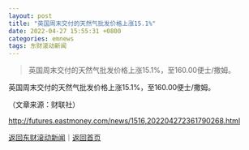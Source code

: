 ```yaml
---
layout: post
title: "英国周末交付的天然气批发价格上涨15.1%"
date: 2022-04-27 15:55:31 +0800
categories: emnews
tags: 东财滚动新闻
---
```

> 英国周末交付的天然气批发价格上涨15.1%，至160.00便士/撒姆。

<p>英国周末交付的天然气批发价格上涨15.1%，至160.00便士/撒姆。</p><p class="em_media">（文章来源：财联社）</p>

<http://futures.eastmoney.com/news/1516,202204272361790268.html>

[返回东财滚动新闻](//finews.withounder.com/emnews/)｜[返回首页](//finews.withounder.com/)
